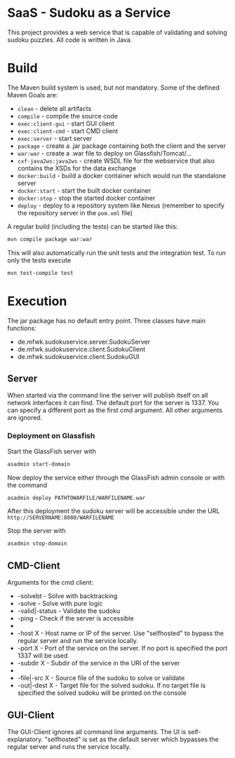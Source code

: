 # SaaS - Sudoku as a Service

This project provides a web service that is capable of validating and solving sudoku puzzles.
All code is written in Java.
# Build
The Maven build system is used, but not mandatory.
Some of the defined Maven Goals are:
  - `clean` - delete all artifacts
  - `compile` - compile the source code
  - `exec:client-gui` - start GUI client
  - `exec:client-cmd` - start CMD client
  - `exec:server` - start server
  - `package` - create a .jar package containing both the client and the server
  - `war:war` - create a .war file to deploy on Glassfish/Tomcat/...
  - `cxf-java2ws:java2ws` - create WSDL file for the webservice that also contains the XSDs for the data exchange
  - `docker:build` - build a docker container which would run the standalone server
  - `docker:start` - start the built docker container
  - `docker:stop` - stop the started docker container  
  - `deploy` - deploy to a repository system like Nexus (remember to specify the repository server in the `pom.xml` file)

A regular build (including the tests) can be started like this:
```sh
mvn compile package war:war
```
This will also automatically run the unit tests and the integration test.
To run only the tests execute
```sh
mvn test-compile test
```
# Execution
The jar package has no default entry point. Three classes have main functions: 
  - de.mfwk.sudokuservice.server.SudokuServer
  - de.mfwk.sudokuservice.client.SudokuClient
  - de.mfwk.sudokuservice.client.SudokuGUI

## Server
When started via the command line the server will publish itself on all network interfaces it can find.
The default port for the server is 1337. You can specify a different port as the first cmd argument. All other arguments are ignored.
### Deployment on Glassfish
Start the GlassFish server with
```sh
asadmin start-domain
```
Now deploy the service either through the GlassFish admin console or with the command
```sh
asadmin deploy PATHTOWARFILE/WARFILENAME.war
```
After this deployment the sudoku server will be accessible under the URL `http://SERVERNAME:8080/WARFILENAME`

Stop the server with
```sh
asadmin stop-domain
```

## CMD-Client
Arguments for the cmd client:
  - -solvebt - Solve with backtracking
  - -solve - Solve with pure logic
  - -valid|-status - Validate the sudoku
  - -ping - Check if the server is accessible
  - 
  - -host X - Host name or IP of the server. Use "selfhosted" to bypass the regular server and run the service locally.
  - -port X - Port of the service on the server. If no port is specified the port 1337 will be used.
  - -subdir X - Subdir of the service in the URI of the server
  - 
  - -file|-src X - Source file of the sudoku to solve or validate
  - -out|-dest X - Target file for the solved sudoku. If no target file is specified the solved sudoku will be printed on the console 
## GUI-Client
The GUI-Client ignores all command line arguments. The UI is self-explanatory. 
"selfhosted" is set as the default server which bypasses the regular server and runs the service locally.

